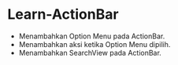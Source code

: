# Learn-ActionBar

- Menambahkan Option Menu pada ActionBar.
- Menambahkan aksi ketika Option Menu dipilih.
- Menambahkan SearchView pada ActionBar.
